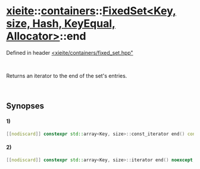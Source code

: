 # [xieite](../../../../../../xieite.md)\:\:[containers](../../../../../../containers.md)\:\:[FixedSet<Key, size, Hash, KeyEqual, Allocator>](../../../../fixed_set.md)\:\:end
Defined in header [<xieite/containers/fixed_set.hpp"](../../../../../../../include/xieite/containers/fixed_set.hpp)

&nbsp;

Returns an iterator to the end of the set's entries.

&nbsp;

## Synopses
#### 1)
```cpp
[[nodiscard]] constexpr std::array<Key, size>::const_iterator end() const noexcept;
```
#### 2)
```cpp
[[nodiscard]] constexpr std::array<Key, size>::iterator end() noexcept;
```
